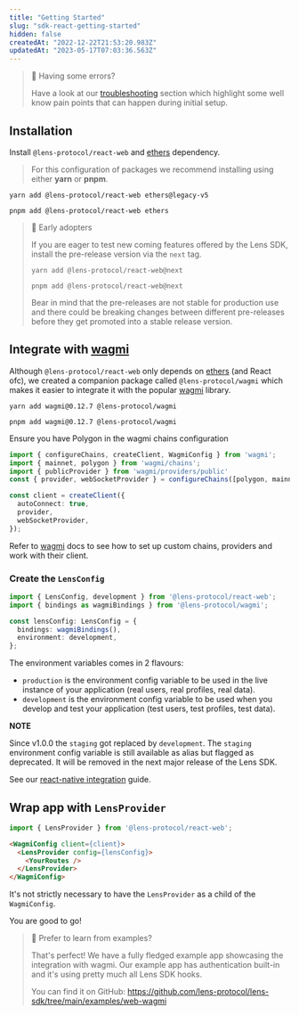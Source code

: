 ```yaml
---
title: "Getting Started"
slug: "sdk-react-getting-started"
hidden: false
createdAt: "2022-12-22T21:53:20.983Z"
updatedAt: "2023-05-17T07:03:36.563Z"
---
```

> 🚧 Having some errors?
> 
> Have a look at our [troubleshooting](https://docs.lens.xyz/docs/troubleshooting) section which highlight some well know pain points that can happen during initial setup.

## Installation

Install `@lens-protocol/react-web` and [ethers](https://ethers.org/) dependency.

>  For this configuration of packages we recommend installing using either **yarn** or **pnpm**.

```shell yarn
yarn add @lens-protocol/react-web ethers@legacy-v5
```
```shell pnpm
pnpm add @lens-protocol/react-web ethers
```

> 🚧 Early adopters
> 
> If you are eager to test new coming features offered by the Lens SDK, install the pre-release version via the `next` tag.
> 
> ```shell yarn
> yarn add @lens-protocol/react-web@next
> ```
> ```shell pnpm
> pnpm add @lens-protocol/react-web@next
> ```
> 
> Bear in mind that the pre-releases are not stable for production use and there could be breaking changes between different pre-releases before they get promoted into a stable release version.

## Integrate with [wagmi](https://wagmi.sh/)

Although `@lens-protocol/react-web` only depends on [ethers](https://ethers.org/) (and React ofc), we created a companion package called `@lens-protocol/wagmi` which makes it easier to integrate it with the popular [wagmi](https://wagmi.sh/) library.

```shell yarn
yarn add wagmi@0.12.7 @lens-protocol/wagmi
```
```shell pnpm
pnpm add wagmi@0.12.7 @lens-protocol/wagmi
```

Ensure you have Polygon in the wagmi chains configuration

```typescript
import { configureChains, createClient, WagmiConfig } from 'wagmi';
import { mainnet, polygon } from 'wagmi/chains';
import { publicProvider } from 'wagmi/providers/public'
const { provider, webSocketProvider } = configureChains([polygon, mainnet], [publicProvider()]);

const client = createClient({
  autoConnect: true,
  provider,
  webSocketProvider,
});
```

Refer to [wagmi](https://wagmi.sh/) docs to see how to set up custom chains, providers and work with their client.

### Create the `LensConfig`

```typescript
import { LensConfig, development } from '@lens-protocol/react-web';
import { bindings as wagmiBindings } from '@lens-protocol/wagmi';

const lensConfig: LensConfig = {
  bindings: wagmiBindings(),
  environment: development,
};
```

The environment variables comes in 2 flavours:

- `production` is the environment config variable to be used in the live instance of your application (real users, real profiles, real data).
- `development` is the environment config variable to be used when you develop and test your application (test users, test profiles, test data).

**NOTE**

Since v1.0.0 the `staging` got replaced by `development`. The `staging` environment config variable is still available as alias but flagged as deprecated. It will be removed in the next major release of the Lens SDK.

See our [react-native integration](doc:cyan-nails-turn-react-native-integration) guide.

## Wrap app with `LensProvider`

```typescript
import { LensProvider } from '@lens-protocol/react-web';
```

```html JSX
<WagmiConfig client={client}>
  <LensProvider config={lensConfig}>
    <YourRoutes />
  </LensProvider>
</WagmiConfig>
```

It's not strictly necessary to have the `LensProvider` as a child of the `WagmiConfig`.

You are good to go!

> 📘 Prefer to learn from examples?
> 
> That's perfect! We have a fully fledged example app showcasing the integration with wagmi. Our example app has authentication built-in and it's using pretty much all Lens SDK hooks.
> 
> You can find it on GitHub: <https://github.com/lens-protocol/lens-sdk/tree/main/examples/web-wagmi>
